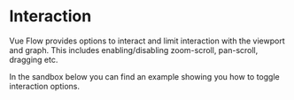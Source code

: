 # Interaction

Vue Flow provides options to interact and limit interaction with the viewport and graph.
This includes enabling/disabling zoom-scroll, pan-scroll, dragging etc.

In the sandbox below you can find an example showing you how to toggle interaction options.

<div class="mt-6">
  <Repl example="interaction"></Repl>
</div>

